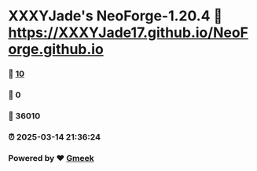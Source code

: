 # XXXYJade's NeoForge-1.20.4 :link: https://XXXYJade17.github.io/NeoForge.github.io 
### :page_facing_up: [10](https://XXXYJade17.github.io/NeoForge.github.io/tag.html) 
### :speech_balloon: 0 
### :hibiscus: 36010 
### :alarm_clock: 2025-03-14 21:36:24 
### Powered by :heart: [Gmeek](https://github.com/Meekdai/Gmeek)
